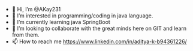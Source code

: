 - 👋 Hi, I’m @AKay231
- 👀 I’m interested in programming/coding in java language.
- 🌱 I’m currently learning java SpringBoot
- 💞️ I’m looking to collaborate with the great minds here on GIT and learn from them.
- 📫 How to reach me https://www.linkedin.com/in/aditya-k-b94361226/

<!---
AKay231/AKay231 is a ✨ special ✨ repository because its `README.md` (this file) appears on your GitHub profile.
You can click the Preview link to take a look at your changes.
--->
